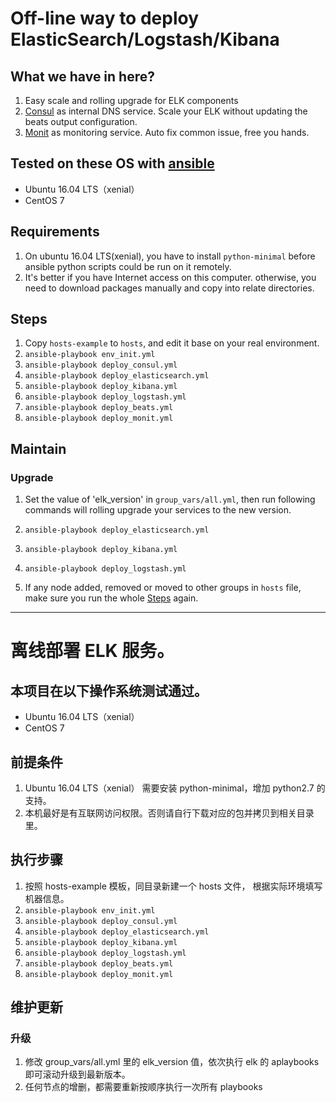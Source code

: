 # Off-line way to deploy ElasticSearch/Logstash/Kibana

## What we have in here?
1. Easy scale and rolling upgrade for ELK components
1. [Consul](https://www.consul.io/) as internal DNS service. Scale your ELK without updating the beats output configuration.
1. [Monit](https://mmonit.com/monit/documentation/monit.html) as monitoring service. Auto fix common issue, free you hands.

## Tested on these OS with [ansible](http://docs.ansible.com/ansible/latest/intro_installation.html)
* Ubuntu 16.04 LTS（xenial）
* CentOS 7

## Requirements
1. On ubuntu 16.04 LTS(xenial), you have to install `python-minimal` before ansible python scripts could be run on it remotely.
1. It's better if you have Internet access on this computer. otherwise, you need to download packages manually and copy into relate directories.

## Steps ##
1. Copy `hosts-example` to `hosts`, and edit it base on your real environment.
1. `ansible-playbook env_init.yml`
1. `ansible-playbook deploy_consul.yml`
1. `ansible-playbook deploy_elasticsearch.yml`
1. `ansible-playbook deploy_kibana.yml`
1. `ansible-playbook deploy_logstash.yml`
1. `ansible-playbook deploy_beats.yml`
1. `ansible-playbook deploy_monit.yml`

## Maintain
### Upgrade
1. Set the value of 'elk_version' in `group_vars/all.yml`, then run following commands will rolling upgrade your services to the new version.
  1. `ansible-playbook deploy_elasticsearch.yml`
  1. `ansible-playbook deploy_kibana.yml`
  1. `ansible-playbook deploy_logstash.yml`

1. If any node added, removed or moved to other groups in `hosts` file, make sure you run the whole [Steps](#steps) again.

---

# 离线部署 ELK 服务。

## 本项目在以下操作系统测试通过。
* Ubuntu 16.04 LTS（xenial）
* CentOS 7

## 前提条件
1. Ubuntu 16.04 LTS（xenial） 需要安装 python-minimal，增加 python2.7 的支持。
1. 本机最好是有互联网访问权限。否则请自行下载对应的包并拷贝到相关目录里。

## 执行步骤
1. 按照 hosts-example 模板，同目录新建一个 hosts 文件， 根据实际环境填写机器信息。
1. `ansible-playbook env_init.yml`
1. `ansible-playbook deploy_consul.yml`
1. `ansible-playbook deploy_elasticsearch.yml`
1. `ansible-playbook deploy_kibana.yml`
1. `ansible-playbook deploy_logstash.yml`
1. `ansible-playbook deploy_beats.yml`
1. `ansible-playbook deploy_monit.yml`

## 维护更新
### 升级
1. 修改 group_vars/all.yml 里的 elk_version 值，依次执行 elk 的 aplaybooks 即可滚动升级到最新版本。
1. 任何节点的增删，都需要重新按顺序执行一次所有 playbooks

